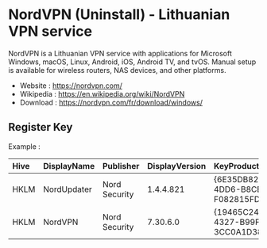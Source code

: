 # NordVPN (Uninstall) - Lithuanian VPN service

NordVPN is a Lithuanian VPN service with applications for Microsoft Windows, macOS, Linux, Android, iOS, Android TV, and tvOS.
Manual setup is available for wireless routers, NAS devices, and other platforms.

* Website : https://nordvpn.com/
* Wikipedia : https://en.wikipedia.org/wiki/NordVPN
* Download : https://nordvpn.com/fr/download/windows/


## Register Key

Example :

 | Hive | DisplayName | Publisher | DisplayVersion | KeyProduct | UninstallExe |
 |:---- |:----------- |:--------- |:-------------- |:---------- |:------------ |
 | HKLM | NordUpdater | Nord Security | 1.4.4.821 | {6E35DB82-3D19-4DD6-B8CB-F082815FDE18}_is1 | "C:\Program Files\NordUpdater\unins000.exe" |
 | HKLM | NordVPN | Nord Security | 7.30.6.0 | {19465C24-3D5D-4327-B99F-3CC0A1D38151}_is1 | "C:\Program Files\NordVPN\unins000.exe" /LOG |
